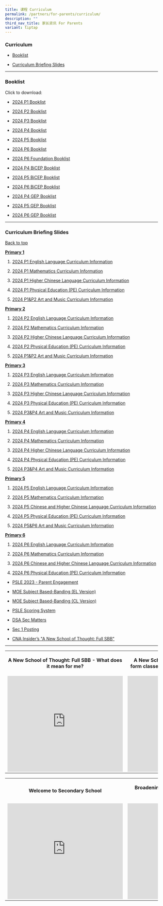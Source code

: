 ```yaml
---
title: 课程 Curriculum
permalink: /partners/for-parents/curriculum/
description: ""
third_nav_title: 家长资讯 For Parents
variant: tiptap
---
```

<h3>Curriculum</h3>
<ul data-tight="true" class="tight">
    <li>
        <p><a href="#Booklist" rel="noopener noreferrer nofollow" target="_blank">Booklist</a>
        </p>
    </li>
    <li>
        <p><a href="#CurriculumBriefingSlides" rel="noopener noreferrer nofollow" target="_blank">Curriculum Briefing Slides</a>
        </p>
    </li>
</ul>
<hr>
<h3>Booklist</h3>
<p>Click to download:</p>
<ul data-tight="true" class="tight">
    <li>
        <p><a href="/files/Partners/For%20Parents/2024_P1.pdf" rel="noopener noreferrer nofollow" target="_blank">2024 P1 Booklist</a>
        </p>
    </li>
    <li>
        <p><a href="/files/Partners/For%20Parents/2024_P2.pdf" rel="noopener noreferrer nofollow" target="_blank">2024 P2 Booklist</a>
        </p>
    </li>
    <li>
        <p><a href="/files/Partners/For%20Parents/2024_P3.pdf" rel="noopener noreferrer nofollow" target="_blank">2024 P3 Booklist</a>
        </p>
    </li>
    <li>
        <p><a href="/files/Partners/For%20Parents/2024_P4.pdf" rel="noopener noreferrer nofollow" target="_blank">2024 P4 Booklist</a>
        </p>
    </li>
    <li>
        <p><a href="/files/Partners/For%20Parents/2024_P5.pdf" rel="noopener noreferrer nofollow" target="_blank">2024 P5 Booklist</a>
        </p>
    </li>
    <li>
        <p><a href="/files/Partners/For%20Parents/2024_P6.pdf" rel="noopener noreferrer nofollow" target="_blank">2024 P6 Booklist</a>
        </p>
    </li>
    <li>
        <p><a href="/files/Partners/For%20Parents/2024_P6_Foundation.pdf" rel="noopener noreferrer nofollow" target="_blank">2024 P6 Foundation Booklist</a>
        </p>
    </li>
    <li>
        <p><a href="/files/Partners/For%20Parents/2024_P4_BICEP.pdf" rel="noopener noreferrer nofollow" target="_blank">2024 P4 BiCEP Booklist</a>
        </p>
    </li>
    <li>
        <p><a href="/files/Partners/For%20Parents/2024_P5_BICEP.pdf" rel="noopener noreferrer nofollow" target="_blank">2024 P5 BiCEP Booklist</a>
        </p>
    </li>
    <li>
        <p><a href="/files/Partners/For%20Parents/2024_P6_BICEP.pdf" rel="noopener noreferrer nofollow" target="_blank">2024 P6 BiCEP Booklist</a>
        </p>
    </li>
    <li>
        <p><a href="/files/Partners/For%20Parents/2024_P4_GEP.pdf" rel="noopener noreferrer nofollow" target="_blank">2024 P4 GEP Booklist</a>
        </p>
    </li>
    <li>
        <p><a href="/files/Partners/For%20Parents/2024P5_GEP.pdf" rel="noopener noreferrer nofollow" target="_blank">2024 P5 GEP Booklist</a>
        </p>
    </li>
    <li>
        <p><a href="/files/Partners/For%20Parents/2024_P6_GEP.pdf" rel="noopener noreferrer nofollow" target="_blank">2024 P6 GEP Booklist</a>
        </p>
    </li>
</ul>
<hr>
<h3>Curriculum Briefing Slides</h3>
<p><a href="#backtotop" rel="noopener noreferrer nofollow" target="_blank">Back to top</a>
</p>
<p><strong><u>Primary 1</u></strong>
</p>
<ol data-tight="true" class="tight">
    <li>
        <p><a href="/files/Partners/For Parents/Curriculum_Information_2024_P1_English_Language.pdf" rel="noopener noreferrer nofollow" target="_blank">2024 P1 English Language Curriculum Information</a>
        </p>
    </li>
    <li>
        <p><a href="/files/Partners/For Parents/Curriculum_Information_2024_P1_Mathematics.pdf" rel="noopener noreferrer nofollow" target="_blank">2024 P1 Mathematics Curriculum Information</a>
        </p>
    </li>
    <li>
        <p><a href="/files/Partners/For Parents/Curriculum_Information_2024_P1_Higher_Chinese_Language.pdf" rel="noopener noreferrer nofollow" target="_blank">2024 P1 Higher Chinese Language Curriculum Information</a>
        </p>
    </li>
    <li>
        <p><a href="/files/Partners/For Parents/Curriculum_Information_2024_P1_PE.pdf" rel="noopener noreferrer nofollow" target="_blank">2024 P1 Physical Education (PE) Curriculum Information</a>
        </p>
    </li>
    <li>
        <p><a href="/files/Partners/For Parents/Curriculum_Information_2024_P1_P2_Art_and_Music.pdf" rel="noopener noreferrer nofollow" target="_blank">2024 P1&amp;P2 Art and Music Curriculum Information</a>
        </p>
    </li>
</ol>
<p><strong><u>Primary 2</u></strong>
</p>
<ol data-tight="true" class="tight">
    <li>
        <p><a href="/files/Partners/For Parents/Curriculum_Information_2024_P2_English_Language.pdf" rel="noopener noreferrer nofollow" target="_blank">2024 P2 English Language Curriculum Information</a>
        </p>
    </li>
    <li>
        <p><a href="/files/Partners/For Parents/Curriculum_Information_2024_P2_Mathematics.pdf" rel="noopener noreferrer nofollow" target="_blank">2024 P2 Mathematics Curriculum Information</a>
        </p>
    </li>
    <li>
        <p><a href="/files/Partners/For Parents/Curriculum_Information_2024_P2_Higher_Chinese_Language.pdf" rel="noopener noreferrer nofollow" target="_blank">2024 P2 Higher Chinese Language Curriculum Information</a>
        </p>
    </li>
    <li>
        <p><a href="/files/Partners/For Parents/Curriculum_Information_2024_P2_PE.pdf" rel="noopener noreferrer nofollow" target="_blank">2024 P2 Physical Education (PE) Curriculum Information</a>
        </p>
    </li>
    <li>
        <p><a href="/files/Partners/For Parents/Curriculum_Information_2024_P1_P2_Art_and_Music.pdf" rel="noopener noreferrer nofollow" target="_blank">2024 P1&amp;P2 Art and Music Curriculum Information</a>
        </p>
    </li>
</ol>
<p><strong><u>Primary 3</u></strong>
</p>
<ol data-tight="true" class="tight">
    <li>
        <p><a href="/files/Partners/For Parents/Curriculum_Information_2024_P3_English_Language.pdf" rel="noopener noreferrer nofollow" target="_blank">2024 P3 English Language Curriculum Information</a>
        </p>
    </li>
    <li>
        <p><a href="/files/Partners/For Parents/Curriculum_Information_2024_P3_Mathematics.pdf" rel="noopener noreferrer nofollow" target="_blank">2024 P3 Mathematics Curriculum Information</a>
        </p>
    </li>
    <li>
        <p><a href="/files/Partners/For Parents/Curriculum_Information_2024_P3_Higher_Chinese_Language.pdf" rel="noopener noreferrer nofollow" target="_blank">2024 P3 Higher Chinese Language Curriculum Information</a>
        </p>
    </li>
    <li>
        <p><a href="/files/Partners/For Parents/Curriculum_Information_2024_P3_PE.pdf" rel="noopener noreferrer nofollow" target="_blank">2024 P3 Physical Education (PE) Curriculum Information</a>
        </p>
    </li>
    <li>
        <p><a href="/files/Partners/For Parents/Curriculum_Information_2024_P3_P4_Art_and_Music.pdf" rel="noopener noreferrer nofollow" target="_blank">2024 P3&amp;P4 Art and Music Curriculum Information</a>
        </p>
    </li>
</ol>
<p><strong><u>Primary 4</u></strong>
</p>
<ol data-tight="true" class="tight">
    <li>
        <p><a href="/files/Partners/For Parents/Curriculum_Information_2024_P4_English_Language.pdf" rel="noopener noreferrer nofollow" target="_blank">2024 P4 English Language Curriculum Information</a>
        </p>
    </li>
    <li>
        <p><a href="/files/Partners/For Parents/Curriculum_Information_2024_P4_Mathematics.pdf" rel="noopener noreferrer nofollow" target="_blank">2024 P4 Mathematics Curriculum Information</a>
        </p>
    </li>
    <li>
        <p><a href="/files/Partners/For Parents/Curriculum_Information_2024_P4_Higher_Chinese_Language.pdf" rel="noopener noreferrer nofollow" target="_blank">2024 P4 Higher Chinese Language Curriculum Information</a>
        </p>
    </li>
    <li>
        <p><a href="/files/Partners/For Parents/Curriculum_Information_2024_P6_PE.pdf" rel="noopener noreferrer nofollow" target="_blank">2024 P4 Physical Education (PE) Curriculum Information</a>
        </p>
    </li>
    <li>
        <p><a href="/files/Partners/For Parents/Curriculum_Information_2024_P3_P4_Art_and_Music.pdf" rel="noopener noreferrer nofollow" target="_blank">2024 P3&amp;P4 Art and Music Curriculum Information</a>
        </p>
    </li>
</ol>
<p><strong><u>Primary 5</u></strong>
</p>
<ol data-tight="true" class="tight">
    <li>
        <p><a href="/files/Partners/For Parents/Curriculum_Information_2024_P5_English_Language.pdf" rel="noopener noreferrer nofollow" target="_blank">2024 P5 English Language Curriculum Information</a>
        </p>
    </li>
    <li>
        <p><a href="/files/Partners/For Parents/Curriculum_Information_2024_P5_Mathematics.pdf" rel="noopener noreferrer nofollow" target="_blank">2024 P5 Mathematics Curriculum Information</a>
        </p>
    </li>
    <li>
        <p><a href="/files/Partners/For Parents/Curriculum_Information_2024_P5_Chinese_and_Higher_Chinese_Language.pdf" rel="noopener noreferrer nofollow" target="_blank">2024 P5 Chinese and Higher Chinese Language Curriculum Information</a>
        </p>
    </li>
    <li>
        <p><a href="/files/Partners/For Parents/Curriculum_Information_2024_P5_PE.pdf" rel="noopener noreferrer nofollow" target="_blank">2024 P5 Physical Education (PE) Curriculum Information</a>
        </p>
    </li>
    <li>
        <p><a href="/files/Partners/For Parents/Curriculum_Information_2024_P5_P6_Art_and_Music.pdf" rel="noopener noreferrer nofollow" target="_blank">2024 P5&amp;P6 Art and Music Curriculum Information</a>
        </p>
    </li>
</ol>
<p><strong><u>Primary 6</u></strong>
</p>
<ol data-tight="true" class="tight">
    <li>
        <p><a href="/files/Partners/For Parents/Curriculum_Information_2024_P6_English_Language.pdf" rel="noopener noreferrer nofollow" target="_blank">2024 P6 English Language Curriculum Information</a>
        </p>
    </li>
    <li>
        <p><a href="/files/Partners/For Parents/Curriculum_Information_2024_P6_Mathematics.pdf" rel="noopener noreferrer nofollow" target="_blank">2024 P6 Mathematics Curriculum Information</a>
        </p>
    </li>
    <li>
        <p><a href="/files/Partners/For Parents/Curriculum_Information_2024_P6_Chinese_and_Higher_Chinese_Language.pdf" rel="noopener noreferrer nofollow" target="_blank">2024 P6 Chinese and Higher Chinese Language Curriculum Information</a>
        </p>
    </li>
    <li>
        <p><a href="/files/Partners/For Parents/Curriculum_Information_2024_P6_PE.pdf" rel="noopener noreferrer nofollow" target="_blank">2024 P6 Physical Education (PE) Curriculum Information</a>
        </p>
    </li>
</ol>
<p></p>
<ul data-tight="true" class="tight">
    <li>
        <p><a href="/files/psle%202023%20-%20parent%20engagement.pdf" rel="noopener noreferrer nofollow" target="_blank">PSLE 2023 - Parent Engagement</a>
        </p>
    </li>
    <li>
        <p><a href="/files/MOE_SBB_ENG_revised%201%20Mar%202018.pdf" rel="noopener noreferrer nofollow" target="_blank">MOE Subject Based-Banding (EL Version)</a>
        </p>
    </li>
    <li>
        <p><a href="/files/MOE_SBB_CHI_revised%201%20Mar%202018.pdf" rel="noopener noreferrer nofollow" target="_blank">MOE Subject Based-Banding (CL Version)</a>
        </p>
    </li>
    <li>
        <p><a href="https://www.moe.gov.sg/microsites/psle-fsbb/psle/main.html" rel="noopener noreferrer nofollow" target="_blank">PSLE Scoring System</a>
        </p>
    </li>
    <li>
        <p><a href="https://www.moe.gov.sg/secondary/dsa" rel="noopener noreferrer nofollow" target="_blank">DSA Sec Matters</a>
        </p>
    </li>
    <li>
        <p><a href="https://www.moe.gov.sg/secondary/s1-posting" rel="noopener noreferrer nofollow" target="_blank">Sec 1 Posting</a>
        </p>
    </li>
    <li>
        <p><a href="http://go.gov.sg/anewschoolofthought" rel="noopener noreferrer nofollow" target="_blank">CNA Insider’s "A New School of Thought: Full SBB"</a>
        </p>
    </li>
</ul>
<hr>
<table>
    <tbody>
        <tr>
            <th rowspan="1" colspan="1">
                <p>A New School of Thought: Full SBB - What does it mean for me?</p>
            </th>
            <th rowspan="1" colspan="1">
                <p>A New School of Thought: Full SBB - Mixed form classes and common curriculum
                    lessons</p>
            </th>
        </tr>
        <tr>
            <td rowspan="1" colspan="1">
                <div class="iframe-wrapper">
                    <iframe height="315" width="380" allowfullscreen="true" frameborder="0" src="https://www.youtube.com/embed/5gnLHBL5KlM?si=rw1FrMigFquV5l_m"></iframe>
                </div>
            </td>
            <td rowspan="1" colspan="1">
                <div class="iframe-wrapper">
                    <iframe height="315" width="380" allowfullscreen="true" frameborder="0" src="https://www.youtube.com/embed/M5ghgnm03BE?si=3oOAG3Sw9pNhZniF"></iframe>
                </div>
            </td>
        </tr>
    </tbody>
</table>
<table>
    <tbody>
        <tr>
            <th rowspan="1" colspan="1">
                <p>Welcome to Secondary School</p>
            </th>
            <th rowspan="1" colspan="1">
                <p>Broadening Definitions of Success – “Love Beyond Grades”</p>
            </th>
        </tr>
        <tr>
            <td rowspan="1" colspan="1">
                <div class="iframe-wrapper">
                    <iframe height="315" width="380" allowfullscreen="true" frameborder="0" src="https://www.youtube.com/embed/lNbr5rLSxAM?start=1"></iframe>
                </div>
            </td>
            <td rowspan="1" colspan="1">
                <div class="iframe-wrapper">
                    <iframe height="315" width="380" allowfullscreen="true" frameborder="0" src="https://www.youtube.com/embed/WOi1eoSiLMs?start=2"></iframe>
                </div>
            </td>
        </tr>
    </tbody>
</table>
<p></p>